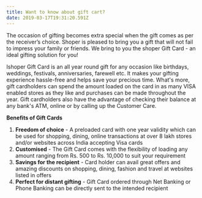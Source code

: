```yaml
---
title: Want to know about gift cart?
date: 2019-03-17T19:31:20.591Z
---
```

The occasion of gifting becomes extra special when the gift comes as per the receiver’s choice. Shoper is pleased to bring you a gift that will not fail to impress your family or friends. We bring to you the shoper Gift Card - an ideal gifting solution for you!

Ishoper Gift Card is an all year round gift for any occasion like birthdays, weddings, festivals, anniversaries, farewell etc. It makes your gifting experience hassle-free and helps save your precious time.
What's more, gift cardholders can spend the amount loaded on the card in as many VISA enabled stores as they like and purchases can be made throughout the year. Gift cardholders also have the advantage of checking their balance at any bank's ATM, online or by calling up the Customer Care.

**Benefits of Gift Cards**

1. **Freedom of choice** - A preloaded card with one year validity which can be used for shopping, dining, online transactions at over 8 lakh stores and/or websites across India accepting Visa cards
2. **Customised** - The Gift Card comes with the flexibility of loading any amount ranging from Rs. 500 to Rs. 10,000 to suit your requirement
3. **Savings for the recipient** - Card holder can avail great offers and amazing discounts on shopping, dining, fashion and travel at websites listed in offers
4. **Perfect for distant gifting** - Gift Card ordered through Net Banking or Phone Banking can be directly sent to the intended recipient
